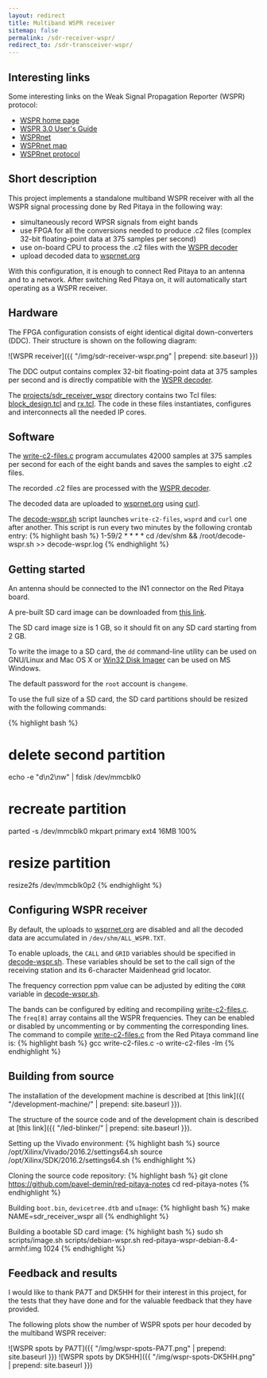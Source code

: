 ```yaml
---
layout: redirect
title: Multiband WSPR receiver
sitemap: false
permalink: /sdr-receiver-wspr/
redirect_to: /sdr-transceiver-wspr/
---
```


Interesting links
-----

Some interesting links on the Weak Signal Propagation Reporter (WSPR) protocol:

 - [WSPR home page](http://physics.princeton.edu/pulsar/k1jt/wspr.html)
 - [WSPR 3.0 User's Guide](http://physics.princeton.edu/pulsar/k1jt/WSPR_3.0_User.pdf)
 - [WSPRnet](http://wsprnet.org)
 - [WSPRnet map](http://wsprnet.org/drupal/wsprnet/map)
 - [WSPRnet protocol](http://wsprnet.org/automate.txt)

Short description
-----

This project implements a standalone multiband WSPR receiver with all the WSPR signal processing done by Red Pitaya in the following way:

 - simultaneously record WPSR signals from eight bands
 - use FPGA for all the conversions needed to produce .c2 files (complex 32-bit floating-point data at 375 samples per second)
 - use on-board CPU to process the .c2 files with the [WSPR decoder](https://sourceforge.net/p/wsjt/wsjt/HEAD/tree/branches/wsjtx/lib/wsprd/)
 - upload decoded data to [wsprnet.org](http://wsprnet.org)

With this configuration, it is enough to connect Red Pitaya to an antenna and to a network. After switching Red Pitaya on, it will automatically start operating as a WSPR receiver.

Hardware
-----

The FPGA configuration consists of eight identical digital down-converters (DDC). Their structure is shown on the following diagram:

![WSPR receiver]({{ "/img/sdr-receiver-wspr.png" | prepend: site.baseurl }})

The DDC output contains complex 32-bit floating-point data at 375 samples per second and is directly compatible with the [WSPR decoder](https://sourceforge.net/p/wsjt/wsjt/HEAD/tree/branches/wsjtx/lib/wsprd/).

The [projects/sdr_receiver_wspr](https://github.com/pavel-demin/red-pitaya-notes/tree/master/projects/sdr_receiver_wspr) directory contains two Tcl files: [block_design.tcl](https://github.com/pavel-demin/red-pitaya-notes/blob/master/projects/sdr_receiver_wspr/block_design.tcl) and [rx.tcl](https://github.com/pavel-demin/red-pitaya-notes/blob/master/projects/sdr_receiver_wspr/rx.tcl). The code in these files instantiates, configures and interconnects all the needed IP cores.

Software
-----

The [write-c2-files.c](https://github.com/pavel-demin/red-pitaya-notes/tree/master/projects/sdr_receiver_wspr/write-c2-files.c) program accumulates 42000 samples at 375 samples per second for each of the eight bands and saves the samples to eight .c2 files.

The recorded .c2 files are processed with the [WSPR decoder](https://sourceforge.net/p/wsjt/wsjt/HEAD/tree/branches/wsjtx/lib/wsprd/).

The decoded data are uploaded to [wsprnet.org](http://wsprnet.org) using [curl](https://curl.haxx.se).

The [decode-wspr.sh](https://github.com/pavel-demin/red-pitaya-notes/tree/master/projects/sdr_receiver_wspr/decode-wspr.sh) script launches `write-c2-files`, `wsprd` and `curl` one after another. This script is run every two minutes by the following crontab entry:
{% highlight bash %}
1-59/2 * * * * cd /dev/shm && /root/decode-wspr.sh >> decode-wspr.log
{% endhighlight %}

Getting started
-----

An antenna should be connected to the IN1 connector on the Red Pitaya board.

A pre-built SD card image can be downloaded from [this link](https://www.dropbox.com/sh/5fy49wae6xwxa8a/AACJ8cX8AX1sGmXJ_J31zolHa/sdr/red-pitaya-wspr-debian-8.5-armhf-20160820.zip?dl=1).

The SD card image size is 1 GB, so it should fit on any SD card starting from 2 GB.

To write the image to a SD card, the `dd` command-line utility can be used on GNU/Linux and Mac OS X or [Win32 Disk Imager](http://sourceforge.net/projects/win32diskimager/) can be used on MS Windows.

The default password for the `root` account is `changeme`.

To use the full size of a SD card, the SD card partitions should be resized with the following commands:

{% highlight bash %}
# delete second partition
echo -e "d\n2\nw" | fdisk /dev/mmcblk0
# recreate partition
parted -s /dev/mmcblk0 mkpart primary ext4 16MB 100%
# resize partition
resize2fs /dev/mmcblk0p2
{% endhighlight %}

Configuring WSPR receiver
-----

By default, the uploads to [wsprnet.org](http://wsprnet.org) are disabled and all the decoded data are accumulated in `/dev/shm/ALL_WSPR.TXT`.

To enable uploads, the `CALL` and `GRID` variables should be specified in [decode-wspr.sh](https://github.com/pavel-demin/red-pitaya-notes/tree/master/projects/sdr_receiver_wspr/decode-wspr.sh#L4). These variables should be set to the call sign of the receiving station and its 6-character Maidenhead grid locator.

The frequency correction ppm value can be adjusted by editing the `CORR` variable in [decode-wspr.sh](https://github.com/pavel-demin/red-pitaya-notes/tree/master/projects/sdr_receiver_wspr/decode-wspr.sh#L8).

The bands can be configured by editing and recompiling [write-c2-files.c](https://github.com/pavel-demin/red-pitaya-notes/tree/master/projects/sdr_receiver_wspr/write-c2-files.c). The `freq[8]` array contains all the WSPR frequencies. They can be enabled or disabled by uncommenting or by commenting the corresponding lines. The command to compile [write-c2-files.c](https://github.com/pavel-demin/red-pitaya-notes/tree/master/projects/sdr_receiver_wspr/write-c2-files.c) from the Red Pitaya command line is:
{% highlight bash %}
gcc write-c2-files.c -o write-c2-files -lm
{% endhighlight %}

Building from source
-----

The installation of the development machine is described at [this link]({{ "/development-machine/" | prepend: site.baseurl }}).

The structure of the source code and of the development chain is described at [this link]({{ "/led-blinker/" | prepend: site.baseurl }}).

Setting up the Vivado environment:
{% highlight bash %}
source /opt/Xilinx/Vivado/2016.2/settings64.sh
source /opt/Xilinx/SDK/2016.2/settings64.sh
{% endhighlight %}

Cloning the source code repository:
{% highlight bash %}
git clone https://github.com/pavel-demin/red-pitaya-notes
cd red-pitaya-notes
{% endhighlight %}

Building `boot.bin`, `devicetree.dtb` and `uImage`:
{% highlight bash %}
make NAME=sdr_receiver_wspr all
{% endhighlight %}

Building a bootable SD card image:
{% highlight bash %}
sudo sh scripts/image.sh scripts/debian-wspr.sh red-pitaya-wspr-debian-8.4-armhf.img 1024
{% endhighlight %}

Feedback and results
-----

I would like to thank PA7T and DK5HH for their interest in this project, for the tests that they have done and for the valuable feedback that they have provided.

The following plots show the number of WSPR spots per hour decoded by the multiband WSPR receiver:

![WSPR spots by PA7T]({{ "/img/wspr-spots-PA7T.png" | prepend: site.baseurl }})
![WSPR spots by DK5HH]({{ "/img/wspr-spots-DK5HH.png" | prepend: site.baseurl }})
